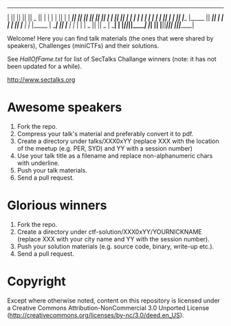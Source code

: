   _______  _______  _______  _______  _______  ___      ___   _  _______ 
  |       ||       ||       ||       ||   _   ||   |    |   | | ||       |
  |  _____||    ___||       ||_     _||  |_|  ||   |    |   |_| ||  _____|
  | |_____ |   |___ |       |  |   |  |       ||   |    |      _|| |_____ 
  |_____  ||    ___||      _|  |   |  |       ||   |___ |     |_ |_____  |
   _____| ||   |___ |     |_   |   |  |   _   ||       ||    _  | _____| |
  |_______||_______||_______|  |___|  |__| |__||_______||___| |_||_______|

Welcome!
Here you can find talk materials (the ones that were shared by speakers), Challenges (miniCTFs) and their solutions.

See *HallOfFame.txt* for list of SecTalks Challange winners (note: it has not been updated for a while).

http://www.sectalks.org

# Awesome speakers
1. Fork the repo.
1. Compress your talk's material and preferably convert it to pdf.
1. Create a directory under talks/XXX0xYY (replace XXX with the location of the meetup (e.g. PER, SYD) and YY with a session number)
1. Use your talk title as a filename and replace non-alphanumeric chars with underline.
1. Push your talk materials. 
1. Send a pull request.

# Glorious winners
1. Fork the repo.
1. Create a directory under ctf-solution/XXX0xYY/YOURNICKNAME (replace XXX with your city name and YY with the session number).
1. Push your solution materials (e.g. source code, binary, write-up etc.). 
1. Send a pull request.

# Copyright
Except where otherwise noted, content on this repository
is licensed under a Creative Commons Attribution-NonCommercial 3.0 Unported License
(http://creativecommons.org/licenses/by-nc/3.0/deed.en_US).
